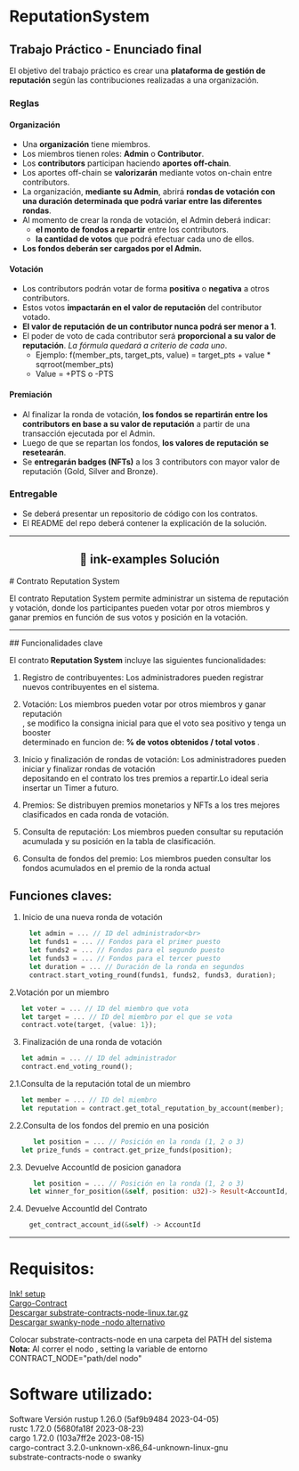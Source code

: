 # ReputationSystem
## Trabajo Práctico - Enunciado final

El objetivo del trabajo práctico es crear una **plataforma de gestión de reputación** según las contribuciones realizadas a una organización.

### Reglas

#### Organización
- Una **organización** tiene miembros.
- Los miembros tienen roles: **Admin** o **Contributor**.
- Los **contributors** participan haciendo **aportes off-chain**. 
- Los aportes off-chain se **valorizarán** mediante votos on-chain entre contributors.
- La organización, **mediante su Admin**, abrirá **rondas de votación con una duración determinada que podrá variar entre las diferentes rondas**.
- Al momento de crear la ronda de votación, el Admin deberá indicar:
  - **el monto de fondos a repartir** entre los contributors.
  - **la cantidad de votos** que podrá efectuar cada uno de ellos.
- **Los fondos deberán ser cargados por el Admin.**

#### Votación
- Los contributors podrán votar de forma **positiva** o **negativa** a otros contributors. 
- Estos votos **impactarán en el valor de reputación** del contributor votado.
- **El valor de reputación de un contributor nunca podrá ser menor a 1**.
- El poder de voto de cada contributor será **proporcional a su valor de reputación**. *La fórmula quedará a criterio de cada uno*.
  - Ejemplo: f(member_pts, target_pts, value) = target_pts + value * sqrroot(member_pts)
  - Value = +PTS o -PTS

#### Premiación
- Al finalizar la ronda de votación, **los fondos se repartirán entre los contributors en base a su valor de reputación** a partir de una transacción ejecutada por el Admin.
- Luego de que se repartan los fondos, **los valores de reputación se resetearán**.
- Se **entregarán badges (NFTs)** a los 3 contributors con mayor valor de reputación (Gold, Silver and Bronze).


### Entregable

- Se deberá presentar un repositorio de código con los contratos.
- El README del repo deberá contener la explicación de la solución.

<hr style="color: 30056b2;"/>

<h2 align="center">🦑 ink-examples Solución</h2>
# Contrato Reputation System

El contrato Reputation System permite administrar un sistema de reputación y votación, donde los participantes pueden votar por otros miembros y ganar premios en función de sus votos y posición en la votación.

<hr style="color: 30056b2;"/>
## Funcionalidades clave

El contrato<strong> Reputation System</strong> incluye las siguientes funcionalidades:

1. Registro de contribuyentes: Los administradores pueden registrar nuevos contribuyentes en el sistema.

2. Votación: Los miembros pueden votar por otros miembros y ganar reputación <br>
, se modifico la consigna inicial para que el voto sea positivo y tenga un booster<br>
determinado en funcion de: <strong> % de votos obtenidos / total votos </strong>.

3. Inicio y finalización de rondas de votación: Los administradores pueden iniciar y finalizar rondas de votación<br>
depositando en el contrato los tres premios a repartir.Lo ideal seria insertar un Timer a futuro.
   

5. Premios: Se distribuyen premios monetarios y NFTs a los tres mejores clasificados en cada ronda de votación.

6. Consulta de reputación: Los miembros pueden consultar su reputación acumulada y su posición en la tabla de clasificación.

7. Consulta de fondos del premio: Los miembros pueden consultar los fondos acumulados en el premio de la ronda actual
   
## Funciones claves:

1. Inicio de una nueva ronda de votación
 ``` rust
      let admin = ... // ID del administrador<br>
      let funds1 = ... // Fondos para el primer puesto
      let funds2 = ... // Fondos para el segundo puesto
      let funds3 = ... // Fondos para el tercer puesto
      let duration = ... // Duración de la ronda en segundos
      contract.start_voting_round(funds1, funds2, funds3, duration);
```

2.Votación por un miembro

 ``` rust
    let voter = ... // ID del miembro que vota
    let target = ... // ID del miembro por el que se vota
    contract.vote(target, {value: 1});
 ```
3. Finalización de una ronda de votación
 ``` rust
    let admin = ... // ID del administrador
    contract.end_voting_round();
 ```
2.1.Consulta de la reputación total de un miembro
 ``` rust
    let member = ... // ID del miembro
    let reputation = contract.get_total_reputation_by_account(member);
 ```
2.2.Consulta de los fondos del premio en una posición
 ``` rust
       let position = ... // Posición en la ronda (1, 2 o 3)
    let prize_funds = contract.get_prize_funds(position);
 ```
2.3. Devuelve AccountId de posicion ganadora
 ``` rust
       let position = ... // Posición en la ronda (1, 2 o 3)
      let winner_for_position(&self, position: u32)-> Result<AccountId, Error>
```
2.4. Devuelve AccountId del Contrato
 ``` rust
      get_contract_account_id(&self) -> AccountId
```
<hr style="color: 30056b2;"/>
<h1>Requisitos:</h1>
  <A HREF="https://use.ink/getting-started/setup"> Ink! setup </A></br>
   <A HREF="https://github.com/paritytech/cargo-contract"> Cargo-Contract </A></br>
  <A HREF="https://github.com/paritytech/substrate-contracts-node/releases">Descargar substrate-contracts-node-linux.tar.gz </A></br>
 <A HREF="https://github.com/swankyhub/swanky-node">Descargar swanky-node -nodo alternativo </A></br>
  
Colocar substrate-contracts-node en una carpeta del PATH del sistema</br>
<strong>Nota:</strong> Al correr el nodo , setting la variable de entorno CONTRACT_NODE="path/del nodo"</br>

<h1>Software utilizado:</h1>
Software	Versión
rustup	1.26.0 (5af9b9484 2023-04-05)</br>
rustc	1.72.0 (5680fa18f 2023-08-23)</br>
cargo	1.72.0 (103a7ff2e 2023-08-15)</br>
cargo-contract	3.2.0-unknown-x86_64-unknown-linux-gnu</br>
substrate-contracts-node o swanky </br>


